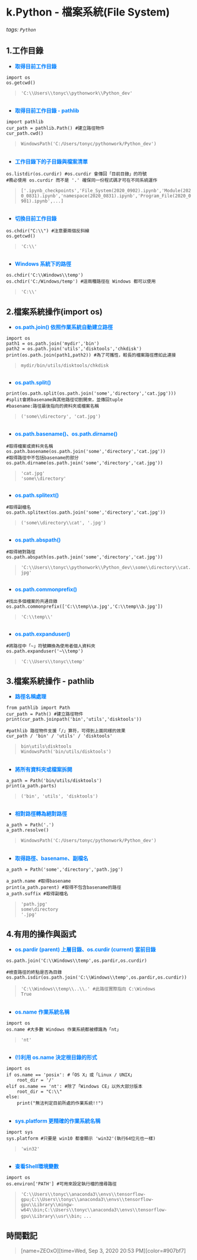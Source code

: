 # k.Python - 檔案系統(File System)

###### tags: `Python`

## 1.工作目錄

* <font color="#0080FF">**取得目前工作目錄**</font>

```python=+
import os
os.getcwd()
```

>```'C:\\Users\\tonyc\\pythonwork\\Python_dev'```
##
* <font color="#0080FF">**取得目前工作目錄 - pathlib**</font>

```python=+
import pathlib
cur_path = pathlib.Path() #建立路徑物件
cur_path.cwd()
```

>```WindowsPath('C:/Users/tonyc/pythonwork/Python_dev')```

##
* <font color="#0080FF">**工作目錄下的子目錄與檔案清單**</font>

```python=+
os.listdir(os.curdir) #os.curdir 會傳回「目前目錄」的符號
#務必使用 os.curdir 而不是 '.' 確保同一份程式碼才可在不同系統運作
```

> ```['.ipynb_checkpoints','File_System(2020_0902).ipynb','Module(2020_0831).ipynb','namespace(2020_0831).ipynb','Program_File(2020_0901).ipynb',...]```
## 
* <font color="#0080FF">**切換目前工作目錄**</font>

```python=+
os.chdir("C:\\") #注意要兩個反斜線
os.getcwd()
```

>```'C:\\'```
## 
* <font color="#0080FF">**Windows 系統下的路徑**</font>

```python=+
os.chdir('C:\\Windows\\temp')
os.chdir('C:/Windows/temp') #這兩種路徑在 Windows 都可以使用
```

>```'C:\\'```

## 2.檔案系統操作(import os)

* <font color="#0080FF">**os.path.join() 依照作業系統自動建立路徑**</font>

```python=+
import os
path1 = os.path.join('mydir','bin')
path2 = os.path.join('utils','disktools','chkdisk')
print(os.path.join(path1,path2)) #為了可攜性，較長的檔案路徑應如此連接
```

> ```mydir/bin/utils/disktools/chkdisk```

##
* <font color="#0080FF">**os.path.split()**</font>

```python=+
print(os.path.split(os.path.join('some','directory','cat.jpg')))
#split會將basename與其他路徑切割開來，並傳回tuple
#basename:路徑最後指向的資料夾或檔案名稱
```

> ```('some\\directory', 'cat.jpg')```
## 
* <font color="#0080FF">**os.path.basename()、os.path.dirname()**</font>

```python=+
#取得檔案或資料夾名稱
os.path.basename(os.path.join('some','directory','cat.jpg'))
#取得路徑中不包括basename的部分
os.path.dirname(os.path.join('some','directory','cat.jpg'))
```

> ```'cat.jpg'```</br>
> ```'some\\directory'```
## 
* <font color="#0080FF">**os.path.splitext()**</font>

```python=+
#取得副檔名
os.path.splitext(os.path.join('some','directory','cat.jpg'))
```

> ```('some\\directory\\cat', '.jpg')```
## 
* <font color="#0080FF">**os.path.abspath()**</font>

```python=+
#取得絕對路徑
os.path.abspath(os.path.join('some','directory','cat.jpg'))
```

> ```'C:\\Users\\tonyc\\pythonwork\\Python_dev\\some\\directory\\cat.jpg'```
## 
* <font color="#0080FF">**os.path.commonprefix()**</font>

```python=+
#找出多個檔案的共通目錄
os.path.commonprefix(['C:\\temp\\a.jpg','C:\\temp\\b.jpg'])
```

> ```'C:\\temp\\'```
## 
* <font color="#0080FF">**os.path.expanduser()**</font>

```python=+
#將路徑中「~」符號轉換為使用者個人資料夾
os.path.expanduser('~\\temp')
```

> ```'C:\\Users\\tonyc\\temp'```

## 3.檔案系統操作 - pathlib

* <font color="#0080FF">**路徑名稱處理**</font>

```python=+
from pathlib import Path
cur_path = Path() #建立路徑物件
print(cur_path.joinpath('bin','utils','disktools'))

#pathlib 路徑物件支援「/」算符，可得到上面同樣的效果
cur_path / 'bin' / 'utils' / 'disktools'
```

> ```bin\utils\disktools```</br>
> ```WindowsPath('bin/utils/disktools')```
##
* <font color="#0080FF">**將所有資料夾或檔案拆開**</font>

```python=+
a_path = Path('bin/utils/disktools')
print(a_path.parts)
```

> ```('bin', 'utils', 'disktools')```
##
* <font color="#0080FF">**相對路徑轉為絕對路徑**</font>

```python=+
a_path = Path('.')
a_path.resolve()
```

> ```WindowsPath('C:/Users/tonyc/pythonwork/Python_dev')```
##
* <font color="#0080FF">**取得路徑、basename、副檔名**</font>

```python=+
a_path = Path('some','directory','path.jpg')

a_path.name #取得basename
print(a_path.parent) #取得不包含basename的路徑
a_path.suffix #取得副檔名
```

> ```'path.jpg'```</br>
> ```some\directory```</br>
> ```'.jpg'```

## 4.有用的操作與函式

* <font color="#0080FF">**os.pardir (parent) 上層目錄、os.curdir (current) 當前目錄**</font>
 
```python=+
os.path.join('C:\\Windows\\temp',os.pardir,os.curdir)

#檢查路徑的終點是否為目錄
os.path.isdir(os.path.join('C:\\Windows\\temp',os.pardir,os.curdir))
```

> ```'C:\\Windows\\temp\\..\\.' #此路徑實際指向 C:\Windows```</br>
> ```True```
##
* <font color="#0080FF">**os.name 作業系統名稱**</font>

```python=+
import os
os.name #大多數 Windows 作業系統都被標識為「nt」
```

> ```'nt'```
##
* <font color="#0080FF">**(!)利用 os.name 決定根目錄的形式**</font>

```python=+
import os
if os.name == 'posix': #「OS X」或「Linux / UNIX」
    root_dir = '/'
elif os.name == 'nt': #除了「Windows CE」以外大部分版本
    root_dir = "C:\\"
else:
    print("無法判定目前所處的作業系統!!")
```
##
* <font color="#0080FF">**sys.platform 更精確的作業系統名稱**</font>

```python=+
import sys
sys.platform #只要是 win10 都會顯示 'win32'(執行64位元也一樣)
```
> ```'win32'```
##
* <font color="#0080FF">**查看Shell環境變數**</font>

```python=+
import os
os.environ['PATH'] #可用來設定執行檔的搜尋路徑
```

> ```'C:\\Users\\tonyc\\anaconda3\\envs\\tensorflow-gpu;C:\\Users\\tonyc\\anaconda3\\envs\\tensorflow-gpu\\Library\\mingw-w64\\bin;C:\\Users\\tonyc\\anaconda3\\envs\\tensorflow-gpu\\Library\\usr\\bin;```
> ```...```

## 時間戳記

> [name=ZEOxO][time=Wed, Sep 3, 2020 20:53 PM][color=#907bf7]